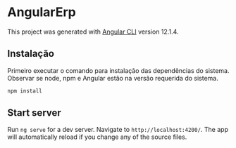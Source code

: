 # AngularErp

This project was generated with [Angular CLI](https://github.com/angular/angular-cli) version 12.1.4.

## Instalação

Primeiro executar o comando para instalação das dependências do sistema. Observar se node, npm e Angular estão na versão requerida do sistema.

```sh
npm install
```

## Start server

Run `ng serve` for a dev server. Navigate to `http://localhost:4200/`. The app will automatically reload if you change any of the source files.
